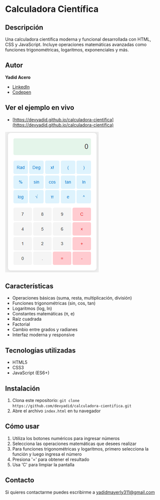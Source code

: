# Calculadora Científica

## Descripción
Una calculadora científica moderna y funcional desarrollada con HTML, CSS y JavaScript. Incluye operaciones matemáticas avanzadas como funciones trigonométricas, logaritmos, exponenciales y más.

## Autor
**Yadid Acero**

* [LinkedIn](https://www.linkedin.com/in/yacero/)
* [Codepen](https://codepen.io/devyadid)

## Ver el ejemplo en vivo
- [https://devyadid.github.io/calculadora-cientifica](https://devyadid.github.io/calculadora-cientifica)

<a title="Yadid Portfolio Cover" href="https://devyadid.github.io/blog"><img src="https://raw.githubusercontent.com/devyadid/calculadora/refs/heads/main/assets/Calculadora.png" alt="Blog Programacion Cover"  target="_blank" /></a>

## Características
- Operaciones básicas (suma, resta, multiplicación, división)
- Funciones trigonométricas (sin, cos, tan)
- Logaritmos (log, ln)
- Constantes matemáticas (π, e)
- Raíz cuadrada
- Factorial
- Cambio entre grados y radianes
- Interfaz moderna y responsive

## Tecnologías utilizadas
- HTML5
- CSS3
- JavaScript (ES6+)

## Instalación
1. Clona este repositorio: `git clone https://github.com/devyadid/calculadora-cientifica.git`
2. Abre el archivo `index.html` en tu navegador

## Cómo usar
1. Utiliza los botones numéricos para ingresar números
2. Selecciona las operaciones matemáticas que desees realizar
3. Para funciones trigonométricas y logaritmos, primero selecciona la función y luego ingresa el número
4. Presiona '=' para obtener el resultado
5. Usa 'C' para limpiar la pantalla

## Contacto
Si quieres contactarme puedes escribirme a yadidmayerly311@gmail.com 
